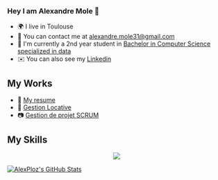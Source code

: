 ### Hey I am Alexandre Mole 👋
* 🌍  I live in Toulouse
* 🔔  You can contact me at [alexandre.mole31@gmail.com](mailto:alexandre.mole31@gmail.com)
* 🚀  I'm currently a 2nd year student in [Bachelor in Computer Science specialized in data](https://www.univ-tlse3.fr/but-specialite-informatique)
* ✉️  You can also see my [Linkedin](https://www.linkedin.com/in/alexandre-mole-9956a8260/)

## My Works
* 🤵 [My resume](https://www.dropbox.com/s/l3hgaczywx232rj/CV%20Alexandre%20Mole.pdf?dl=0)
* 🏡 [Gestion Locative](https://github.com/4PoH/SaeCabarent)
* :camera: [Gestion de projet SCRUM](https://www.dropbox.com/home?preview=Projet+Banque+Revue+sprint+1.mov)

## My Skills
<p align="center">
  <a href="https://skillicons.dev">
    <img src="https://skillicons.dev/icons?i=py,java,php,c,mysql,vscode,eclipse,css" />
  </a>
</p>

<a href="https://github.com/AlexPloz">
  <img src="https://github-readme-stats.vercel.app/api?username=AlexPloz&theme=swift&show_icons=true" alt="AlexPloz's GitHub Stats" />
</a>
